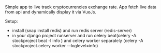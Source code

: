 Simple app to live track cryptocurrencies exchange rate.
App fetch live data from api and dynamically display it via VueJs.

Setup:
- install (snap install redis) and run redis server (redis-server)
- in your django project runserver and run celery beat(celery -A stockproject beat -l info
) and celery worker separately (celery -A stockproject.celery worker --loglevel=info)
